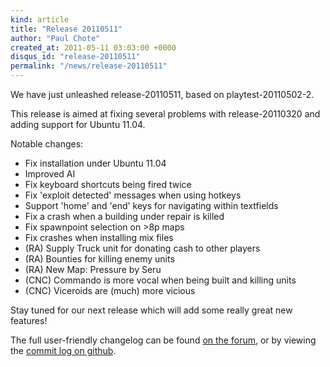 ```yaml
---
kind: article
title: "Release 20110511"
author: "Paul Chote"
created_at: 2011-05-11 03:03:00 +0000
disqus_id: "release-20110511"
permalink: "/news/release-20110511"
---
```


We have just unleashed release-20110511, based on playtest-20110502-2.

This release is aimed at fixing several problems with release-20110320 and adding support for Ubuntu 11.04.

Notable changes:

* Fix installation under Ubuntu 11.04
* Improved AI
* Fix keyboard shortcuts being fired twice
* Fix 'exploit detected' messages when using hotkeys
* Support 'home' and 'end' keys for navigating within textfields
* Fix a crash when a building under repair is killed
* Fix spawnpoint selection on >8p maps
* Fix crashes when installing mix files
* (RA) Supply Truck unit for donating cash to other players
* (RA) Bounties for killing enemy units
* (RA) New Map: Pressure by Seru
* (CNC) Commando is more vocal when being built and killing units
* (CNC) Viceroids are (much) more vicious

Stay tuned for our next release which will add some really great new features!

The full user-friendly changelog can be found [on the forum](http://www.sleipnirstuff.com/forum/viewtopic.php?t=14844), or by viewing the [commit log on github](https://github.com/OpenRA/OpenRA/commits/release-20110511).